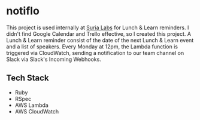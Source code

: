 # notiflo
This project is used internally at [Suria Labs](https://surialabs.com) for Lunch & Learn reminders. I didn't find Google Calendar and Trello effective, so I created this project.
A Lunch & Learn reminder consist of the date of the next Lunch & Learn event and a list of speakers. Every Monday at 12pm, the Lambda function is triggered via CloudWatch, sending a notification to our team channel on Slack via Slack's Incoming Webhooks.

## Tech Stack
- Ruby
- RSpec
- AWS Lambda
- AWS CloudWatch
